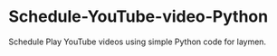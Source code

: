 # Schedule-YouTube-video-Python


Schedule Play YouTube videos using simple Python code for laymen.



